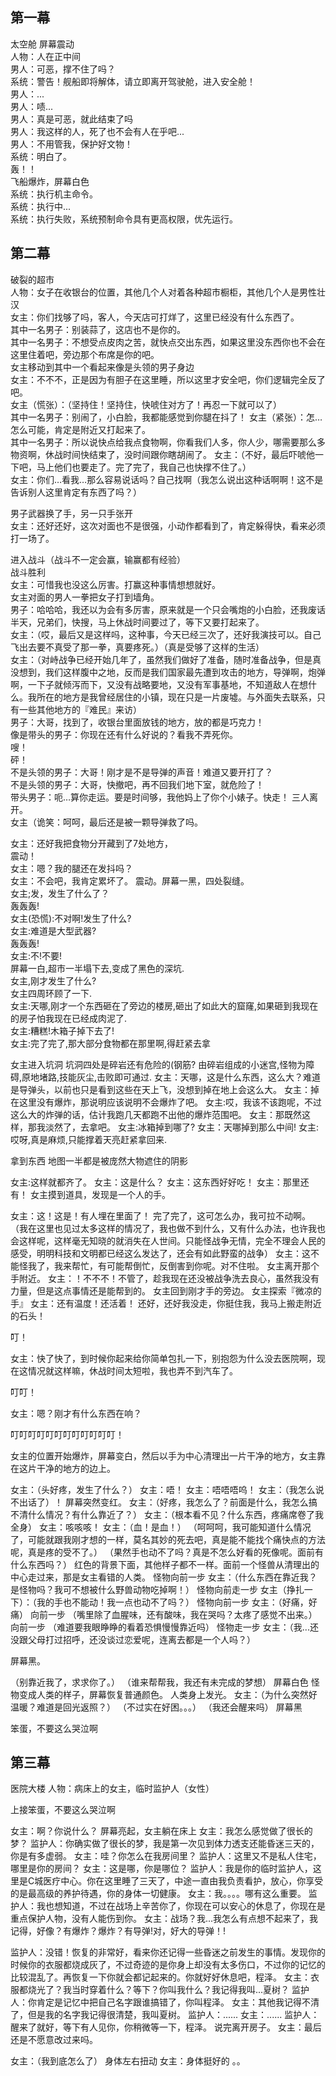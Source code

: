 ##  第一幕

太空舱 屏幕震动  
人物：人在正中间  
男人：可恶，撑不住了吗？  
系统：警告！舰船即将解体，请立即离开驾驶舱，进入安全舱！  
男人：...  
男人：啧...  
男人：真是可恶，就此结束了吗  
男人：我这样的人，死了也不会有人在乎吧...  
男人：不用管我，保护好文物！  
系统：明白了。  
轰！！  
飞船爆炸，屏幕白色  
系统：执行机主命令。  
系统：执行中...  
系统：执行失败，系统预制命令具有更高权限，优先运行。  


##  第二幕

破裂的超市  
人物：女子在收银台的位置，其他几个人对着各种超市橱柜，其他几个人是男性壮汉  
女主：你们找够了吗，客人，今天店可打烊了，这里已经没有什么东西了。  
其中一名男子：别装蒜了，这店也不是你的。  
其中一名男子：不想受点皮肉之苦，就快点交出东西，如果这里没东西你也不会在这里住着吧，旁边那个布席是你的吧。  
女主移动到其中一个看起来像是头领的男子身边  
女主：不不不，正是因为有胆子在这里睡，所以这里才安全吧，你们逻辑完全反了吧。  
女主（慌张）：（坚持住！坚持住，快唬住对方了！再忍一下就可以了）  
其中一名男子：别闹了，小白脸，我都能感觉到你腿在抖了！
女主（紧张）：怎…怎么可能，肯定是附近又打起来了。  
其中一名男子：所以说快点给我点食物啊，你看我们人多，你人少，哪需要那么多物资啊，休战时间快结束了，没时间跟你瞎胡闹了。
女主：（不好，最后吓唬他一下吧，马上他们也要走了。完了完了，我自己也快撑不住了。）  
女主：你们…看我…那么容易说话吗？自己找啊（我怎么说出这种话啊啊！这不是告诉别人这里肯定有东西了吗？）

男子武器换了手，另一只手张开  
女主：还好还好，这次对面也不是很强，小动作都看到了，肯定躲得快，看来必须打一场了。  

进入战斗（战斗不一定会赢，输赢都有经验）  
战斗胜利  
女主：可惜我也没这么厉害。打赢这种事情想想就好。  
女主对面的男人一拳把女子打到墙角。  
男子：哈哈哈，我还以为会有多厉害，原来就是一个只会嘴炮的小白脸，还我废话半天，兄弟们，快搜，马上休战时间要过了，等下又要打起来了。  
女主：（哎，最后又是这样吗，这种事，今天已经三次了，还好我演技可以。自己飞出去要不真受了那一拳，真要疼死。）（真是受够了这样的生活）  
女主：（对峙战争已经开始几年了，虽然我们做好了准备，随时准备战争，但是真没想到，我们这样腹中之地，反而是我们国家最先遭到攻击的地方，导弹啊，炮弹啊，一下子就倾泻而下，又没有战略要地，又没有军事基地，不知道敌人在想什么。我所在的地方是我曾经居住的小镇，现在只是一片废墟。与外面失去联系，只有一些其他地方的『难民』来访）  
男子：大哥，找到了，收银台里面放钱的地方，放的都是巧克力！  
像是带头的男子：你现在还有什么好说的？看我不弄死你。  
嗖！  
砰！  
不是头领的男子：大哥！刚才是不是导弹的声音！难道又要开打了？  
不是头领的男子：大哥，快撤吧，再不回我们地下室，就危险了！  
带头男子：呃…算你走运。要是时间够，我他妈上了你个小婊子。快走！
三人离开。  
女主（诡笑：呵呵，最后还是被一颗导弹救了吗。

女主：还好我把食物分开藏到了7处地方，  
震动！  
女主：嗯？我的腿还在发抖吗？  
女主：不会吧，我肯定累坏了。
震动。屏幕一黑，四处裂缝。  
女主;发，发生了什么了？  
轰轰轰!  
女主(恐慌):不对啊!发生了什么?  
女主:难道是大型武器?  
轰轰轰!  
女主:不!不要!  
屏幕一白,超市一半塌下去,变成了黑色的深坑.  
女主,刚才发生了什么?  
女主四周环顾了一下.  
女主:天哪,刚才一个东西砸在了旁边的楼房,砸出了如此大的窟窿,如果砸到我现在的房子怕我现在已经成肉泥了.  
女主:糟糕!木箱子掉下去了!  
女主:完了完了,那大部分食物都在那里啊,得赶紧去拿  

女主进入坑洞
坑洞四处是碎岩还有危险的(钢筋?
由碎岩组成的小迷宫,怪物为障碍,原地堵路,技能灰尘,击败即可通过.
女主：天哪，这是什么东西，这么大？难道是导弹头，以前也只是看到这些在天上飞，没想到掉在地上会这么大。
女主：掉在这里没有爆炸，那说明应该说明不会爆炸了吧。
女主:哎，我该不该跑呢，不过这么大的炸弹的话，估计我跑几天都跑不出他的爆炸范围吧。
女主：那既然这样，那我淡然了，去拿吧。
女主:冰箱掉到哪了?
女主：天哪掉到那么中间!
女主:哎呀,真是麻烦,只能撑着天亮赶紧拿回来.

拿到东西
地图一半都是被庞然大物遮住的阴影

女主:这样就都齐了。
女主：这是什么？
女主：这东西好好吃！
女主：那里还有！
女主摸到道具，发现是一个人的手。

女主：这！这是！有人埋在里面了！
完了完了，这可怎么办，我可拉不动啊。
（我在这里也见过太多这样的情况了，我也做不到什么，又有什么办法，也许我也会这样呢，这样毫无知晓的就消失在人世间。只能怪战争无情，完全不理会人民的感受，明明科技和文明都已经这么发达了，还会有如此野蛮的战争）
女主：这不能怪我了，我来帮忙，有可能帮倒忙，反倒害到你呢。对不住啦。
女主离开那个手附近。
女主：！不不不！不管了，趁我现在还没被战争洗去良心，虽然我没有力量，但是这点事情还是能帮到的。
女主回到刚才手的旁边。
女主探索『微凉的手』
女主：还有温度！还活着！
还好，还好我没走，你挺住我，我马上搬走附近的石头！

叮！

女主：快了快了，到时候你起来给你简单包扎一下，别抱怨为什么没去医院啊，现在这情况就这样嘛，休战时间太短啦，我也弄不到汽车了。

叮叮！

女主：嗯？刚才有什么东西在响？

叮叮叮叮叮叮叮叮叮叮叮叮！

女主的位置开始爆炸，屏幕变白，然后以手为中心清理出一片干净的地方，女主靠在这片干净的地方的边上。

女主：（头好疼，发生了什么？）
女主：唔！
女主：唔唔唔呜！
女主：（我怎么说不出话了）！
屏幕突然变红。
女主：（好疼，我怎么了？前面是什么，我怎么搞不清什么情况？有什么靠近了？）
女主：（根本看不见？什么东西，疼痛席卷了我全身）
女主：咳咳咳！
女主：（血！是血！）
（呵呵呵，我可能知道什么情况了，可能就跟我刚才想的一样，莫名其妙的死去吧，真是能不能找个痛快点的方法呢，真是疼的受不了。）
（果然手也动不了吗？真是不怎么好看的死像呢。面前有什么东西吗？）
红色的背景下面，其他样子都不一样。面前一个怪兽从清理出的中心走过来，那是女主看错的人类。
怪物向前一步
女主：（什么东西在靠近我？是怪物吗？我可不想被什么野兽动物吃掉啊！）
怪物向前走一步
女主（挣扎一下）：（我的手也不能动！我一点也动不了吗？）
怪物向前一步
女主：（好痛，好痛）
向前一步
（嘴里除了血腥味，还有酸味，我在哭吗？太疼了感觉不出来。）
向前一步
（难道要我眼睁睁的看着恐惧慢慢靠近吗）
怪物走一步
女主：（我...还没跟父母打过招呼，还没谈过恋爱呢，连离去都是一个人吗？）

屏幕黑。

（别靠近我了，求求你了。）
（谁来帮帮我，我还有未完成的梦想）
屏幕白色
怪物变成人类的样子，屏幕恢复普通颜色。
人类身上发光。
女主：（为什么突然好温暖？难道是回光返照？）
（不过实在好困。。。）
（我还会醒来吗）
屏幕黑

笨蛋，不要这么哭泣啊



##  第三幕

医院大楼
人物：病床上的女主，临时监护人（女性）

上接笨蛋，不要这么哭泣啊

女主：啊？你说什么？
屏幕亮起，女主躺在床上
女主：我怎么感觉做了很长的梦？
监护人：你确实做了很长的梦，我是第一次见到体力透支还能昏迷三天的，你是有多虚弱。
女主：哇？你怎么在我房间里？
监护人：这里又不是私人住宅，哪里是你的房间？
女主：这是哪，你是哪位？
监护人：我是你的临时监护人，这里是C城医疗中心。你在这里睡了三天了，中途一直由我负责看护，放心，你享受的是最高级的养护待遇，你的身体一切健康。
女主：我。。。。哪有这么重要。
监护人：我也想知道，不过在战场上辛苦你了，你现在可以安心的休息了，你现在是重点保护人物，没有人能伤到你。
女主：战场？我...我怎么有点想不起来了，我记得，好像？有爆炸？爆炸？有导弹!对，好大的导弹！!

监护人：没错！恢复的非常好，看来你还记得一些昏迷之前发生的事情。发现你的时候你的衣服都烧成灰了，不过奇迹的是你身上却没有太多伤口，不过你的记忆的比较混乱了。再恢复一下你就会都记起来的。你就好好休息吧，程泽。
女主：衣服都烧光了？我当时穿着什么？等下？你叫我什么？我记得我叫...夏树？
监护人：你肯定是记忆中把自己名字跟谁搞错了，你叫程泽。
女主：其他我记得不清了，但是我的名字我记得很清楚，我叫夏树。
监护人：......
女主：......
监护人：醒来了就好，等下有人见你，你稍微等一下，程泽。
说完离开房子。
女主：最后还是不愿意改过来吗。

女主：（我到底怎么了）
身体左右扭动
女主：身体挺好的
。。